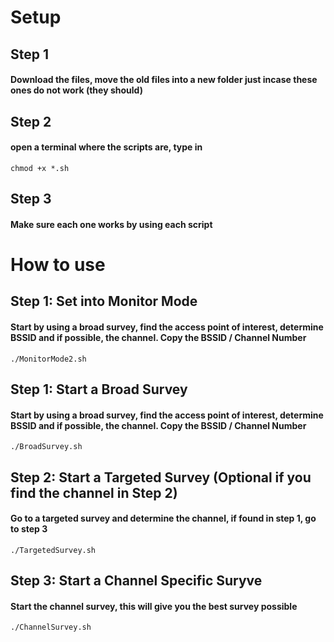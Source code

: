# Setup
## Step 1
#### Download the files, move the old files into a new folder just incase these ones do not work (they should)

## Step 2
#### open a terminal where the scripts are, type in
```
chmod +x *.sh
```

## Step 3
#### Make sure each one works by using each script

# How to use
## Step 1: Set into Monitor Mode
#### Start by using a broad survey, find the access point of interest, determine BSSID and if possible, the channel. Copy the BSSID / Channel Number
```
./MonitorMode2.sh
```
## Step 1: Start a Broad Survey
#### Start by using a broad survey, find the access point of interest, determine BSSID and if possible, the channel. Copy the BSSID / Channel Number

```
./BroadSurvey.sh
```
## Step 2: Start a Targeted Survey (Optional if you find the channel in Step 2)
#### Go to a targeted survey and determine the channel, if found in step 1, go to step 3
```
./TargetedSurvey.sh
```
## Step 3: Start a Channel Specific Suryve
#### Start the channel survey, this will give you the best survey possible

```
./ChannelSurvey.sh
```
